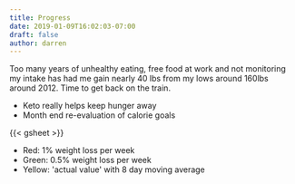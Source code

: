 ```yaml
---
title: Progress
date: 2019-01-09T16:02:03-07:00
draft: false
author: darren
---
```

Too many years of unhealthy eating, free food at work and not monitoring my intake has had me gain nearly 40 lbs from my lows around 160lbs around 2012.  Time to get back on the train.

* Keto really helps keep hunger away
* Month end re-evaluation of calorie goals

{{< gsheet >}}

* Red: 1% weight loss per week
* Green:  0.5% weight loss per week
* Yellow: 'actual value' with 8 day moving average
